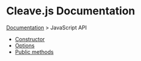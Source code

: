 # Cleave.js Documentation 

[Documentation](https://github.com/nosir/cleave.js/blob/master/doc/doc.md) > JavaScript API

- [Constructor](https://github.com/nosir/cleave.js/blob/master/doc/constructor.md)
- [Options](https://github.com/nosir/cleave.js/blob/master/doc/options.md)
- [Public methods](https://github.com/nosir/cleave.js/blob/master/doc/public-methods.md)
